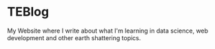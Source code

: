 # TEBlog
My Website where I write about what I'm learning in data science, web development and other earth shattering topics.
